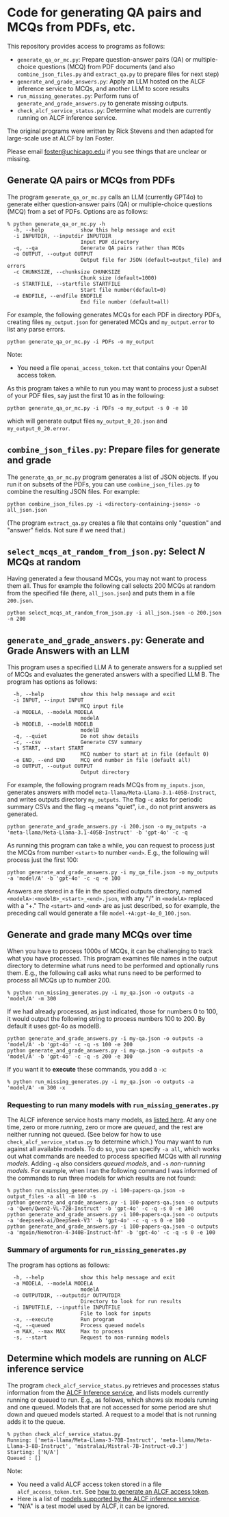 # Code for generating QA pairs and MCQs from PDFs, etc.

This repository provides access to programs as follows:
* `generate_qa_or_mc.py`: Prepare question-answer pairs (QA) or multiple-choice questions (MCQ) from PDF documents (and also `combine_json_files.py` and `extract_qa.py` to prepare files for next step)
* `generate_and_grade_answers.py`: Apply an LLM hosted on the ALCF inference service to MCQs, and another LLM to score results
* `run_missing_generates.py`: Perform runs of `generate_and_grade_answers.py` to generate missing outputs.
* `check_alcf_service_status.py`: Determine what models are currently running on ALCF inference service.

The original programs were written by Rick Stevens and then adapted for large-scale use at ALCF by Ian Foster.

Please email foster@uchicago.edu if you see things that are unclear or missing.

## Generate QA pairs or MCQs from PDFs

The program `generate_qa_or_mc.py` calls an LLM (currently GPT4o) to generate either question-answer pairs (QA) or multiple-choice questions (MCQ) from a set of PDFs. Options are as follows:
```
% python generate_qa_or_mc.py -h
  -h, --help            show this help message and exit
  -i INPUTDIR, --inputdir INPUTDIR
                        Input PDF directory
  -q, --qa              Generate QA pairs rather than MCQs
  -o OUTPUT, --output OUTPUT
                        Output file for JSON (default=output_file) and errors
  -c CHUNKSIZE, --chunksize CHUNKSIZE
                        Chunk size (default=1000)
  -s STARTFILE, --startfile STARTFILE
                        Start file number(default=0)
  -e ENDFILE, --endfile ENDFILE
                        End file number (default=all)
```
For example, the following generates MCQs for each PDF in directory PDFs, creating files `my_output.json` for generated MCQs and `my_output.error` to list any parse errors.
```
python generate_qa_or_mc.py -i PDFs -o my_output
```
Note:
* You need a file `openai_access_token.txt` that contains your OpenAI access token.

As this program takes a while to run you may want to process just a subset of your PDF files, say just the first 10 as in the following:
```
python generate_qa_or_mc.py -i PDFs -o my_output -s 0 -e 10
```
which will generate output files `my_output_0_20.json` and `my_output_0_20.error`.

## `combine_json_files.py`: Prepare files for generate and grade

The `generate_qa_or_mc.py` program generates a list of JSON objects. If you run it on subsets of the PDFs, you can use `combine_json_files.py` to combine the resulting JSON files. For example:
```
python combine_json_files.py -i <directory-containing-jsons> -o all_json.json
```
(The program `extract_qa.py` creates a file that contains only "question" and "answer" fields. Not sure if we need that.)

## `select_mcqs_at_random_from_json.py`: Select *N* MCQs at random
Having generated a few thousand MCQs, you may not want to process them all. Thus for example the following call selects 200 MCQs at random from the specified file (here, `all_json.json`) and puts them in a file `200.json`.
```
python select_mcqs_at_random_from_json.py -i all_json.json -o 200.json -n 200
```

## `generate_and_grade_answers.py`: Generate and Grade Answers with an LLM

This program uses a specified LLM A to generate answers for a supplied set of MCQs and evaluates the generated answers with a specified LLM B. The program has options as follows:
```
  -h, --help            show this help message and exit
  -i INPUT, --input INPUT
                        MCQ input file
  -a MODELA, --modelA MODELA
                        modelA
  -b MODELB, --modelB MODELB
                        modelB
  -q, --quiet           Do not show details
  -c, --csv             Generate CSV summary
  -s START, --start START
                        MCQ number to start at in file (default 0)
  -e END, --end END     MCQ end number in file (default all)
  -o OUTPUT, --output OUTPUT
                        Output directory
```
For example, the following program reads MCQs from `my_inputs.json`, generates answers with model `meta-llama/Meta-Llama-3.1-405B-Instruct`, and writes outputs directory `my_outputs`. The flag `-c` asks for periodic summary CSVs and the flag `-q` means "quiet", i.e., do not print answers as generated.
```
python generate_and_grade_answers.py -i 200.json -o my_outputs -a 'meta-llama/Meta-Llama-3.1-405B-Instruct' -b 'gpt-4o' -c -q
```
As running this program can take a while, you can request to process just the MCQs from number `<start>` to number `<end>`. E.g., the following will process just the first 100:
```
python generate_and_grade_answers.py -i my_qa_file.json -o my_outputs -a 'model/A' -b 'gpt-4o' -c -q -e 100
```
Answers are stored in a file in the specified outputs directory, named `<modelA>:<modelB>_<start>_<end>.json`, with any "/" in `<modelA>` replaced with a "+." The `<start>` and `<end>` are as just described, so for example, the preceding call would generate a file `model-+A:gpt-4o_0_100.json`. 

## Generate and grade many MCQs over time

When you have to process 1000s of MCQs, it can be challenging to track what you have processed. This program examines file names in the output directory to determine what runs need to be performed and optionally runs them. E.g., the following call asks what runs need to be performed to process all MCQs up to number 200. 
```
% python run_missing_generates.py -i my_qa.json -o outputs -a 'model/A' -m 300
```
If we had already processed, as just indicated, those for numbers 0 to 100, it would output the following string to process numbers 100 to 200. By default it uses gpt-4o as modelB. 
```
python generate_and_grade_answers.py -i my-qa.json -o outputs -a 'model/A' -b 'gpt-4o' -c -q -s 100 -e 200
python generate_and_grade_answers.py -i my-qa.json -o outputs -a 'model/A' -b 'gpt-4o' -c -q -s 200 -e 300
```
If you want it to **execute** these commands, you add a `-x`:
```
% python run_missing_generates.py -i my_qa.json -o outputs -a 'model/A' -m 300 -x
```
### Requesting to run many models with `run_missing_generates.py`

The ALCF inference service hosts many models, as [listed here](https://github.com/argonne-lcf/inference-endpoints?tab=readme-ov-file#-available-models). At any one time, zero or more *running*, zero or more are *queued*, and the rest are neither running not queued. (See below for how to use `check_alcf_service_status.py` to determine which.)
You may want to run against all available models. To do so, you can specify `-a all`, which works out what commands are needed to process specified MCQs with all *running models*. Adding `-q` also considers *queued models*, and `-s` *non-running models*. For example, when I ran the following command I was informed of the commands to run three models for which results are not found:
```
% python run_missing_generates.py -i 100-papers-qa.json -o output_files -a all -m 100 -s
python generate_and_grade_answers.py -i 100-papers-qa.json -o outputs -a 'Qwen/Qwen2-VL-72B-Instruct' -b 'gpt-4o' -c -q -s 0 -e 100
python generate_and_grade_answers.py -i 100-papers-qa.json -o outputs -a 'deepseek-ai/DeepSeek-V3' -b 'gpt-4o' -c -q -s 0 -e 100
python generate_and_grade_answers.py -i 100-papers-qa.json -o outputs -a 'mgoin/Nemotron-4-340B-Instruct-hf' -b 'gpt-4o' -c -q -s 0 -e 100
```

### Summary of arguments for `run_missing_generates.py`
The program has options as follows:

```
  -h, --help            show this help message and exit
  -a MODELA, --modelA MODELA
                        modelA
  -o OUTPUTDIR, --outputdir OUTPUTDIR
                        Directory to look for run results
  -i INPUTFILE, --inputfile INPUTFILE
                        File to look for inputs
  -x, --execute         Run program
  -q, --queued          Process queued models
  -m MAX, --max MAX     Max to process
  -s, --start           Request to non-running models
```

## Determine which models are running on ALCF inference service 

The program `check_alcf_service_status.py` retrieves and processes status information from the [ALCF Inference service](https://github.com/argonne-lcf/inference-endpoints), and lists models currently running or queued to run. E.g., as follows, which shows six models running and one queued. Models that are not accessed for some period are shut down and queued models started. A request to a model that is not running adds it to the queue.

```
% python check_alcf_service_status.py
Running: ['meta-llama/Meta-Llama-3-70B-Instruct', 'meta-llama/Meta-Llama-3-8B-Instruct', 'mistralai/Mistral-7B-Instruct-v0.3']
Starting: ['N/A']
Queued : []
```

Note:
* You need a valid ALCF access token stored in a file `alcf_access_token.txt`.  See [how to generate an ALCF access token](https://github.com/argonne-lcf/inference-endpoints?tab=readme-ov-file#authentication).
* Here is a list of [models supported by the ALCF inference service](https://github.com/argonne-lcf/inference-endpoints?tab=readme-ov-file#-available-models).
* "N/A" is a test model used by ALCF, it can be ignored.


